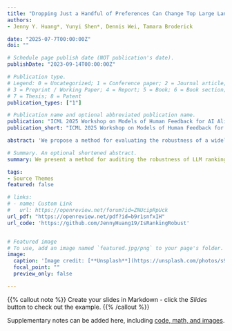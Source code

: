 ```yaml
---
title: "Dropping Just a Handful of Preferences Can Change Top Large Language Model Rankings"
authors: 
- Jenny Y. Huang*, Yunyi Shen*, Dennis Wei, Tamara Broderick

date: "2025-07-7T00:00:00Z"
doi: ""

# Schedule page publish date (NOT publication's date).
publishDate: "2023-09-14T00:00:00Z"

# Publication type.
# Legend: 0 = Uncategorized; 1 = Conference paper; 2 = Journal article;
# 3 = Preprint / Working Paper; 4 = Report; 5 = Book; 6 = Book section;
# 7 = Thesis; 8 = Patent
publication_types: ["1"]

# Publication name and optional abbreviated publication name.
publication: "ICML 2025 Workshop on Models of Human Feedback for AI Alignment"
publication_short: "ICML 2025 Workshop on Models of Human Feedback for AI Alignment"

abstract: 'We propose a method for evaluating the robustness of a widely used LLM ranking system---the Bradley--Terry ranking system---to dropping a worst-case very small fraction of evaluation data. Our approach is computationally fast and easy to adopt. When we apply our method to matchups from two popular human-preference platforms, Chatbot Arena and MT-Bench, we find that the Bradley--Terry rankings of top-performing models are remarkably sensitive to the removal of a small fraction of evaluations. Our framework also identifies the specific evaluations most responsible for such ranking flips, allowing for inspections of these influential preferences. We observe that the rankings derived from MT-Bench preferences are notably more robust than those from Chatbot Arena, likely due to MT-bench’s use of expert annotators and carefully constructed prompts. Finally, we find that rankings based on crowdsourced human-evaluated systems are just as sensitive as those based on LLM-as-a-judge evaluations, where in both, dropping as little as 0.02% of the total evaluations in the dataset can change the top-ranked model.'

# Summary. An optional shortened abstract.
summary: We present a method for auditing the robustness of LLM ranking systems to worst-case data-dropping; we find that dropping just 0.02% of human (and AI) preferences can change the top-ranked models on Chatbot Arena.

tags:
- Source Themes
featured: false

# links:
# - name: Custom Link
#   url: https://openreview.net/forum?id=ZNUcipRpUck
url_pdf: "https://openreview.net/pdf?id=b9r1snfxIH"
url_code: 'https://github.com/JennyHuang19/IsRankingRobust'


# Featured image
# To use, add an image named `featured.jpg/png` to your page's folder. 
image:
  caption: 'Image credit: [**Unsplash**](https://unsplash.com/photos/s9CC2SKySJM)'
  focal_point: ""
  preview_only: false

---
```


{{% callout note %}}
Create your slides in Markdown - click the *Slides* button to check out the example.
{{% /callout %}}

Supplementary notes can be added here, including [code, math, and images](https://wowchemy.com/docs/writing-markdown-latex/).
